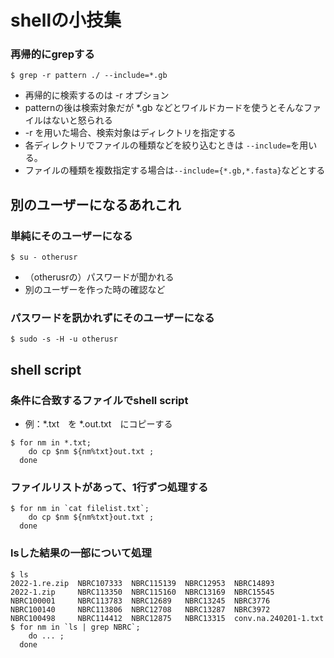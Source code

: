 # shellの小技集

### 再帰的にgrepする
```
$ grep -r pattern ./ --include=*.gb
```
- 再帰的に検索するのは -r オプション
- patternの後は検索対象だが *.gb などとワイルドカードを使うとそんなファイルはないと怒られる
- -r を用いた場合、検索対象はディレクトリを指定する
- 各ディレクトリでファイルの種類などを絞り込むときは `--include=`を用いる。
- ファイルの種類を複数指定する場合は`--include={*.gb,*.fasta}`などとする

## 別のユーザーになるあれこれ
### 単純にそのユーザーになる
```
$ su - otherusr
```
- （otherusrの）パスワードが聞かれる
- 別のユーザーを作った時の確認など

### パスワードを訊かれずにそのユーザーになる
```
$ sudo -s -H -u otherusr
```

## shell script

### 条件に合致するファイルでshell script
- 例：*.txt　を *.out.txt　にコピーする
```
$ for nm in *.txt;
    do cp $nm ${nm%txt}out.txt ;
  done
```

### ファイルリストがあって、1行ずつ処理する
```
$ for nm in `cat filelist.txt`;
    do cp $nm ${nm%txt}out.txt ;
  done
```

### lsした結果の一部について処理
```
$ ls
2022-1.re.zip  NBRC107333  NBRC115139  NBRC12953  NBRC14893
2022-1.zip     NBRC113350  NBRC115160  NBRC13169  NBRC15545
NBRC100001     NBRC113783  NBRC12689   NBRC13245  NBRC3776
NBRC100140     NBRC113806  NBRC12708   NBRC13287  NBRC3972
NBRC100498     NBRC114412  NBRC12875   NBRC13315  conv.na.240201-1.txt
$ for nm in `ls | grep NBRC`;
    do ... ;
  done
```
